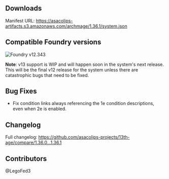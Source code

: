 ## Downloads

Manifest URL: https://asacolips-artifacts.s3.amazonaws.com/archmage/1.36.1/system.json

## Compatible Foundry versions

![Foundry v12.343](https://img.shields.io/badge/Foundry-v12.343-green)

**Note**: v13 support is WIP and will happen soon in the system's next release. This will be the final v12 release for the system unless there are catastrophic bugs that need to be fixed.

## Bug Fixes
- Fix condition links always referencing the 1e condition descriptions, even when 2e is enabled.

## Changelog

Full changelog: https://github.com/asacolips-projects/13th-age/compare/1.36.0...1.36.1

## Contributors

@LegoFed3
